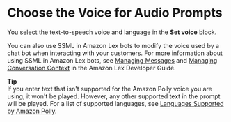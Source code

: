 # Choose the Voice for Audio Prompts<a name="voice-for-audio-prompts"></a>

You select the text\-to\-speech voice and language in the **Set voice** block\. 

You can also use SSML in Amazon Lex bots to modify the voice used by a chat bot when interacting with your customers\. For more information about using SSML in Amazon Lex bots, see [Managing Messages](https://docs.aws.amazon.com/lex/latest/dg//howitworks-manage-prompts.html#msg-prompts-response) and [Managing Conversation Context](https://docs.aws.amazon.com/lex/latest/dg//context-mgmt.html#special-response) in the Amazon Lex Developer Guide\.

**Tip**  
If you enter text that isn't supported for the Amazon Polly voice you are using, it won't be played\. However, any other supported text in the prompt will be played\. For a list of supported languages, see [Languages Supported by Amazon Polly](https://docs.aws.amazon.com/polly/latest/dg/SupportedLanguage.html)\.